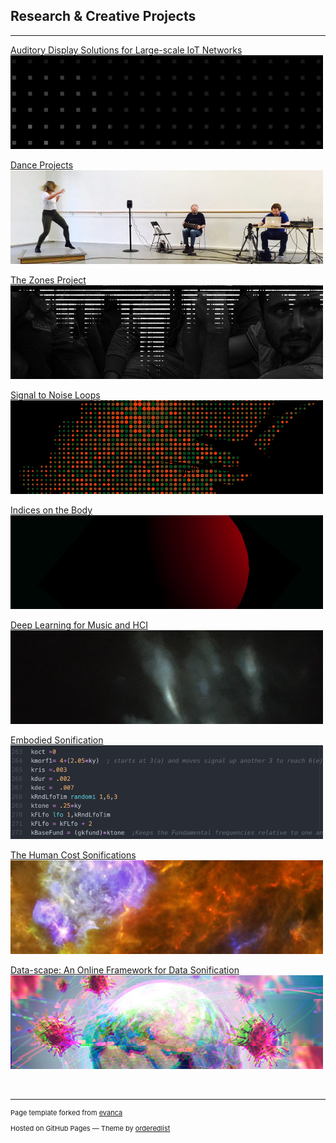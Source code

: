 ## Research & Creative Projects
<!-- //Use some ahref tags to make the images link across to the pages also -->

---

[Auditory Display Solutions for Large-scale IoT Networks](https://jstrieb.github.io/link-lock/#eyJ2IjoiMC4wLjEiLCJlIjoiNmJGYVpueWpEWFp6RS9UelU0VWFHdXFtdDBLTGFib0hyVzdVZ29NQ0wwQzJkTFpDQnJ5bjFxV1ZpQk1pT0VZUWtVNFdYZjFqNjdOeW1zM3BuRHNCZWM3WEg2QXZkQT09IiwiaSI6IlZDWDA5dDdSMlhvUnRvWUEifQ==)<br />
<a href="/projects/ad_iot/ad_iot">
<img src="images/tabs/ADIOTtab3.png?raw=true"/>
</a>

[Dance Projects](https://jstrieb.github.io/link-lock/#eyJ2IjoiMC4wLjEiLCJlIjoiVUVvaXlMdWRvZnRzMlcyWllMSHdSSGdWdk9hb2pHZFQraTdwendWcGxUTDRRZ1FQb1hXT2NGK3RoV3VqSTJPbDI3d1cxYnJheXVmdkhkbXpRc1J5cHlaWmtDMD0iLCJpIjoiaUNQYUppOVRxbzBZclp1ayJ9)<br />
<a href="/projects/dance/dance">
<img src="images/tabs/DANCEtab.png?raw=true"/>
</a>

[The Zones Project](https://jstrieb.github.io/link-lock/#eyJ2IjoiMC4wLjEiLCJlIjoiUksrS0xkczdIZWMzS3lhMVpXd0RDcm1YUjFJNy96dWR1ZkMxRVRIM3ZHZnJESkVSTjFCaEVkVnR2MnkzQTVEVEJhSXR0QUw3bFdEcHpqc0FlTnZIQWZualA3bz0iLCJpIjoiREFGSDJEUnN5MFZhRk8wcCJ9)<br />
<a href="/projects/zones/zones">
<img src="images/tabs/ZNStab.jpg?raw=true"/>
</a>

[Signal to Noise Loops](/projects/s2nl/s2nl_project)<br />
<a href="/projects/s2nl/s2nl_project">
<img src="images/tabs/DATAtab.png?raw=true"/>
</a>

[Indices on the Body](/projects/indices/indices_audio)<br />
<a href="/projects/indices/indices_audio">
<img src="images/tabs/INDXtab.png?raw=true"/>
</a>

[Deep Learning for Music and HCI](/projects/ML_HCI/ML_HCI)<br />
<a href="/projects/ML_HCI/ML_HCI">
<img src="images/tabs/AItab.png?raw=true"/>
</a>

[Embodied Sonification](/projects/embodied_sonification/embodied_sonification)<br />
<a href="/projects/embodied_sonification/embodied_sonification">
<img src="images/tabs/EStab.png?raw=true"/>
</a>

[The Human Cost Sonifications](/projects/human_cost/human_cost)<br />
<a href="/projects/human_cost/human_cost">
<img src="images/tabs/HC2tab.png?raw=true"/>
</a>


[Data-scape: An Online Framework for Data Sonification](/projects/data-scape/data-scape)<br />
<a href="/projects/data-scape/data-scape">
<img src="images/tabs/dsTab2.png?raw=true"/>
</a>

<br />

<!--

<h3>Projects for Fun: </h3>
[Astronomy Picture of the Day: Web App](/projects/NASA_APOD/nasa_apod)<br />
[dog.display()](/projects/dog-display/dog_display)<br />

-->

---
<p style="font-size:11px">Page template forked from <a href="https://github.com/evanca/quick-portfolio">evanca</a></p>
<p style="font-size:11px">Hosted on GitHub Pages &mdash; Theme by <a href="https://github.com/orderedlist">orderedlist</a></p>
<!-- Remove above link if you don't want to attibute -->

<!--
---
[Sound, Music & Audio Production](/projects/Music/music)
<img src="images/tabs/STRtab.png?raw=true"/>
-->
